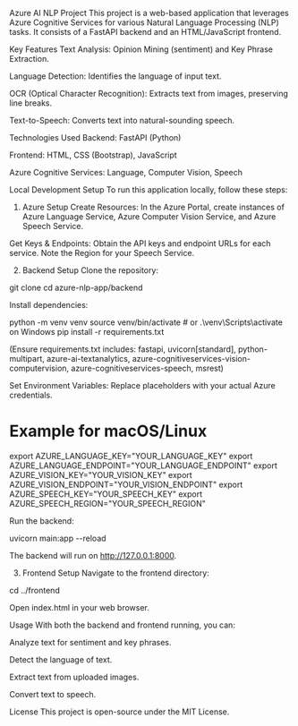 Azure AI NLP Project
This project is a web-based application that leverages Azure Cognitive Services for various Natural Language Processing (NLP) tasks. It consists of a FastAPI backend and an HTML/JavaScript frontend.

Key Features
Text Analysis: Opinion Mining (sentiment) and Key Phrase Extraction.

Language Detection: Identifies the language of input text.

OCR (Optical Character Recognition): Extracts text from images, preserving line breaks.

Text-to-Speech: Converts text into natural-sounding speech.

Technologies Used
Backend: FastAPI (Python)

Frontend: HTML, CSS (Bootstrap), JavaScript

Azure Cognitive Services: Language, Computer Vision, Speech

Local Development Setup
To run this application locally, follow these steps:

1. Azure Setup
Create Resources: In the Azure Portal, create instances of Azure Language Service, Azure Computer Vision Service, and Azure Speech Service.

Get Keys & Endpoints: Obtain the API keys and endpoint URLs for each service. Note the Region for your Speech Service.

2. Backend Setup
Clone the repository:

git clone <repository-url>
cd azure-nlp-app/backend

Install dependencies:

python -m venv venv
source venv/bin/activate # or .\venv\Scripts\activate on Windows
pip install -r requirements.txt

(Ensure requirements.txt includes: fastapi, uvicorn[standard], python-multipart, azure-ai-textanalytics, azure-cognitiveservices-vision-computervision, azure-cognitiveservices-speech, msrest)

Set Environment Variables: Replace placeholders with your actual Azure credentials.

# Example for macOS/Linux
export AZURE_LANGUAGE_KEY="YOUR_LANGUAGE_KEY"
export AZURE_LANGUAGE_ENDPOINT="YOUR_LANGUAGE_ENDPOINT"
export AZURE_VISION_KEY="YOUR_VISION_KEY"
export AZURE_VISION_ENDPOINT="YOUR_VISION_ENDPOINT"
export AZURE_SPEECH_KEY="YOUR_SPEECH_KEY"
export AZURE_SPEECH_REGION="YOUR_SPEECH_REGION"

Run the backend:

uvicorn main:app --reload

The backend will run on http://127.0.0.1:8000.

3. Frontend Setup
Navigate to the frontend directory:

cd ../frontend

Open index.html in your web browser.

Usage
With both the backend and frontend running, you can:

Analyze text for sentiment and key phrases.

Detect the language of text.

Extract text from uploaded images.

Convert text to speech.

License
This project is open-source under the MIT License.
